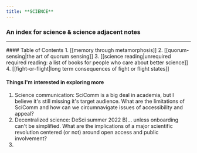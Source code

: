```yaml
---
title: **SCIENCE**
---
```

### An index for science & science adjacent notes
<hr>
#### Table of Contents
1. [[memory through metamorphosis]]
2. [[quorum-sensing|the art of quorum sensing]]
3. [[science reading|unrequired required reading: a list of books for people who care about better science]]
4. [[fight-or-flight|long term consequences of fight or flight states]]


#### Things I'm interested in exploring more
1. Science communication: SciComm is a big deal in academia, but I believe it's still missing it's target audience. What are the limitations of SciComm and how can we circumnavigate issues of accessibility and appeal?
2. Decentralized science: DeSci summer 2022 B)... unless onboarding can't be simplified. What are the implications of a major scientific revolution centered (or not) around open access and public involvement?
3. 
